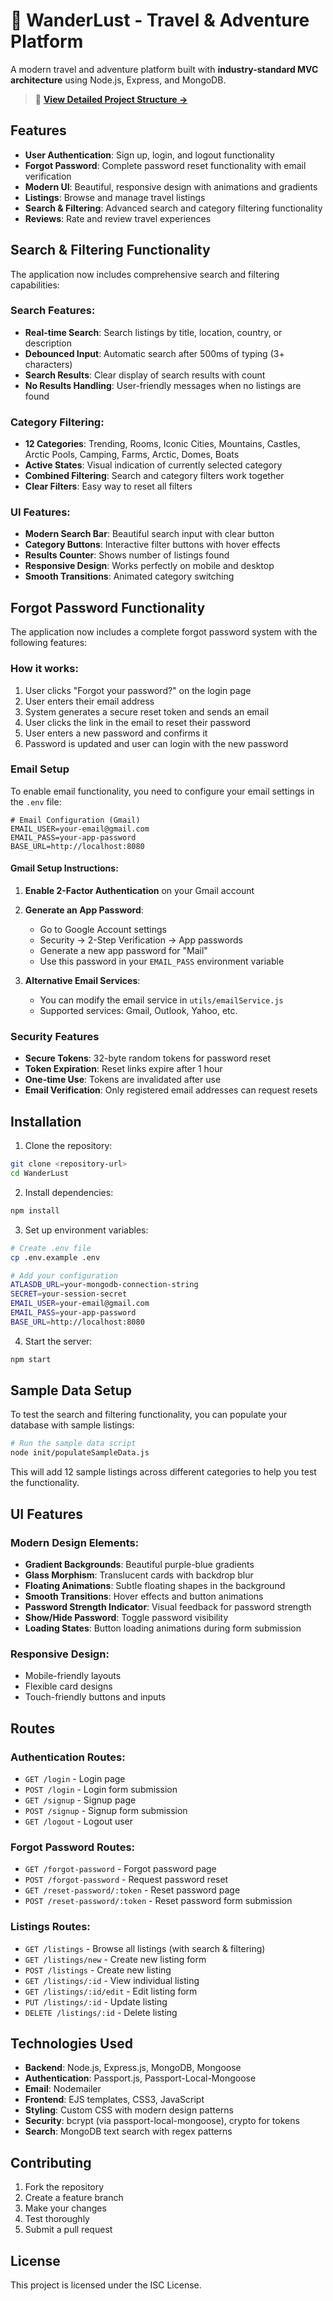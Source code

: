 # 🌟 WanderLust - Travel & Adventure Platform

A modern travel and adventure platform built with **industry-standard MVC architecture** using Node.js, Express, and MongoDB.

> 📁 **[View Detailed Project Structure →](PROJECT_STRUCTURE.md)**

## Features

- **User Authentication**: Sign up, login, and logout functionality
- **Forgot Password**: Complete password reset functionality with email verification
- **Modern UI**: Beautiful, responsive design with animations and gradients
- **Listings**: Browse and manage travel listings
- **Search & Filtering**: Advanced search and category filtering functionality
- **Reviews**: Rate and review travel experiences

## Search & Filtering Functionality

The application now includes comprehensive search and filtering capabilities:

### Search Features:
- **Real-time Search**: Search listings by title, location, country, or description
- **Debounced Input**: Automatic search after 500ms of typing (3+ characters)
- **Search Results**: Clear display of search results with count
- **No Results Handling**: User-friendly messages when no listings are found

### Category Filtering:
- **12 Categories**: Trending, Rooms, Iconic Cities, Mountains, Castles, Arctic Pools, Camping, Farms, Arctic, Domes, Boats
- **Active States**: Visual indication of currently selected category
- **Combined Filtering**: Search and category filters work together
- **Clear Filters**: Easy way to reset all filters

### UI Features:
- **Modern Search Bar**: Beautiful search input with clear button
- **Category Buttons**: Interactive filter buttons with hover effects
- **Results Counter**: Shows number of listings found
- **Responsive Design**: Works perfectly on mobile and desktop
- **Smooth Transitions**: Animated category switching

## Forgot Password Functionality

The application now includes a complete forgot password system with the following features:

### How it works:
1. User clicks "Forgot your password?" on the login page
2. User enters their email address
3. System generates a secure reset token and sends an email
4. User clicks the link in the email to reset their password
5. User enters a new password and confirms it
6. Password is updated and user can login with the new password

### Email Setup

To enable email functionality, you need to configure your email settings in the `.env` file:

```env
# Email Configuration (Gmail)
EMAIL_USER=your-email@gmail.com
EMAIL_PASS=your-app-password
BASE_URL=http://localhost:8080
```

#### Gmail Setup Instructions:

1. **Enable 2-Factor Authentication** on your Gmail account
2. **Generate an App Password**:
   - Go to Google Account settings
   - Security → 2-Step Verification → App passwords
   - Generate a new app password for "Mail"
   - Use this password in your `EMAIL_PASS` environment variable

3. **Alternative Email Services**:
   - You can modify the email service in `utils/emailService.js`
   - Supported services: Gmail, Outlook, Yahoo, etc.

### Security Features

- **Secure Tokens**: 32-byte random tokens for password reset
- **Token Expiration**: Reset links expire after 1 hour
- **One-time Use**: Tokens are invalidated after use
- **Email Verification**: Only registered email addresses can request resets

## Installation

1. Clone the repository:
```bash
git clone <repository-url>
cd WanderLust
```

2. Install dependencies:
```bash
npm install
```

3. Set up environment variables:
```bash
# Create .env file
cp .env.example .env

# Add your configuration
ATLASDB_URL=your-mongodb-connection-string
SECRET=your-session-secret
EMAIL_USER=your-email@gmail.com
EMAIL_PASS=your-app-password
BASE_URL=http://localhost:8080
```

4. Start the server:
```bash
npm start
```

## Sample Data Setup

To test the search and filtering functionality, you can populate your database with sample listings:

```bash
# Run the sample data script
node init/populateSampleData.js
```

This will add 12 sample listings across different categories to help you test the functionality.

## UI Features

### Modern Design Elements:
- **Gradient Backgrounds**: Beautiful purple-blue gradients
- **Glass Morphism**: Translucent cards with backdrop blur
- **Floating Animations**: Subtle floating shapes in the background
- **Smooth Transitions**: Hover effects and button animations
- **Password Strength Indicator**: Visual feedback for password strength
- **Show/Hide Password**: Toggle password visibility
- **Loading States**: Button loading animations during form submission

### Responsive Design:
- Mobile-friendly layouts
- Flexible card designs
- Touch-friendly buttons and inputs

## Routes

### Authentication Routes:
- `GET /login` - Login page
- `POST /login` - Login form submission
- `GET /signup` - Signup page
- `POST /signup` - Signup form submission
- `GET /logout` - Logout user

### Forgot Password Routes:
- `GET /forgot-password` - Forgot password page
- `POST /forgot-password` - Request password reset
- `GET /reset-password/:token` - Reset password page
- `POST /reset-password/:token` - Reset password form submission

### Listings Routes:
- `GET /listings` - Browse all listings (with search & filtering)
- `GET /listings/new` - Create new listing form
- `POST /listings` - Create new listing
- `GET /listings/:id` - View individual listing
- `GET /listings/:id/edit` - Edit listing form
- `PUT /listings/:id` - Update listing
- `DELETE /listings/:id` - Delete listing

## Technologies Used

- **Backend**: Node.js, Express.js, MongoDB, Mongoose
- **Authentication**: Passport.js, Passport-Local-Mongoose
- **Email**: Nodemailer
- **Frontend**: EJS templates, CSS3, JavaScript
- **Styling**: Custom CSS with modern design patterns
- **Security**: bcrypt (via passport-local-mongoose), crypto for tokens
- **Search**: MongoDB text search with regex patterns

## Contributing

1. Fork the repository
2. Create a feature branch
3. Make your changes
4. Test thoroughly
5. Submit a pull request

## License

This project is licensed under the ISC License. 
